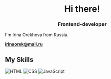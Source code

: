 
<h1 align="center">Hi there!</h1>
<h3 align="center">Frontend-developer</h3>

I'm Irina Orekhova from Russia.


<background-image src="https://images.unsplash.com/photo-1492827016231-736013acccc0?q=80&w=2940&auto=format&fit=crop&ixlib=rb-4.0.3&ixid=M3wxMjA3fDB8MHxwaG90by1wYWdlfHx8fGVufDB8fHx8fA%3D%3D" width="200">




**irinaorek@mail.ru**

## My Skills 

![HTML](https://img.shields.io/badge/-HTML-E34F26?style=flat-square&logo=html5&logoColor=white)
![CSS](https://img.shields.io/badge/-CSS-1572B6?style=flat-square&logo=css3&logoColor=white)
![JavaScript](https://img.shields.io/badge/-JavaScript-F7DF1E?style=flat-square&logo=javascript&logoColor=black)









